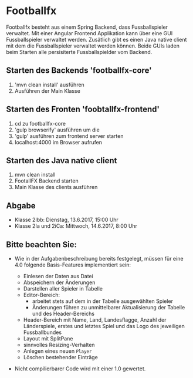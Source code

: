 # Footballfx 
Footballfx besteht aus einem Spring Backend, dass Fussballspieler verwaltet.
Mit einer Angular Frontend Applikation kann über eine GUI Fussballspieler verwaltet werden.
Zusätlich gibt es einen Java native client mit dem die Fussballspieler verwaltet werden können.
Beide GUIs laden beim Starten alle persisiterte Fussballspielder vom Backend.

## Starten des Backends 'footballfx-core'

1. 'mvn clean install' ausführen
2. Ausführen der Main Klasse

## Starten des Fronten 'foobtallfx-frontend'

1. cd zu footballfx-core
2. 'gulp browserify' ausführen um die 
3. 'gulp' ausführen zum frontend server starten
4. localhost:4000 im Browser aufrufen

## Starten des Java native client

1. mvn clean install
2. FootallFX Backend starten
3. Main Klasse des clients ausführen


## Abgabe
- Klasse 2Ibb: Dienstag, 13.6.2017, 15:00 Uhr
- Klasse 2Ia und 2iCa: Mittwoch, 14.6.2017, 8:00 Uhr


## Bitte beachten Sie:
 - Wie in der Aufgabenbeschreibung bereits festgelegt, müssen für eine 4.0 folgende Basis-Features implementiert sein:
   - Einlesen der Daten aus Datei
   - Abspeichern der Änderungen
   - Darstellen aller Spieler in Tabelle
   - Editor-Bereich:
     - arbeitet stets auf dem in der Tabelle ausgewählten Spieler
     - Änderungen führen zu unmittelbarer Aktualisierung der Tabelle und des Header-Bereichs
   - Header-Bereich mit Name, Land, Landesflagge, Anzahl der Länderspiele, erstes und letztes Spiel und das Logo des jeweiligen Fussballbundes
   - Layout mit SplitPane
   - sinnvolles Resizing-Verhalten
   - Anlegen eines neuen `Player`
   - Löschen bestehender Einträge  
   
 - Nicht compilierbarer Code wird mit einer 1.0 gewertet.

